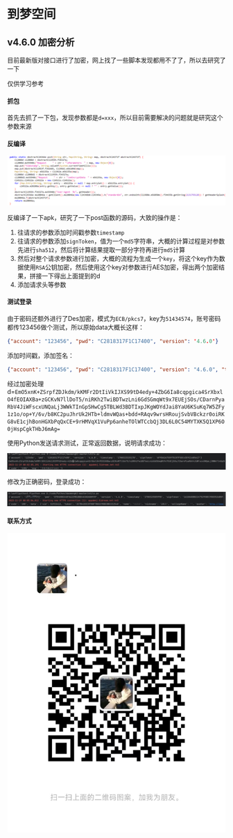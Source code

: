 

# 到梦空间

## v4.6.0 加密分析

目前最新版对接口进行了加密，网上找了一些脚本发现都用不了了，所以去研究了一下

仅供学习参考

#### 抓包

首先去抓了一下包，发现参数都是`d=xxx`，所以目前需要解决的问题就是研究这个参数来源

#### 反编译

![1700321744163](./img/1700321744163.png)

反编译了一下apk，研究了一下post函数的源码，大致的操作是：

1. 往请求的参数添加时间戳参数`timestamp`
2. 往请求的参数添加`signToken`，值为一个`md5`字符串，大概的计算过程是对参数先进行`sha512`，然后将计算结果提取一部分字符再进行`md5`计算
3. 然后对整个请求参数进行加密，大概的流程为生成一个`key`，将这个key作为数据使用`RSA`公钥加密，然后使用这个key对参数进行AES加密，得出两个加密结果，拼接一下得出上面提到的d
4. 添加请求头等参数

#### 测试登录

由于密码还额外进行了Des加密，模式为`ECB/pkcs7`，key为`51434574`，账号密码都传123456做个测试，所以原始data大概长这样：

```json
{"account": "123456", "pwd": "C2818317F1C17400", "version": '4.6.0'}
```

添加时间戳，添加签名：

```json
{"account": "123456", "pwd": "C2818317F1C17400", "version": "4.6.0", "timestamp": "1700323096156", "signToken": "11474DEBAE3054B6B4B553F5102E492B"}
```

经过加密处理d=`EmO5xnK+ZSrpfZDJkdm/kKMFr2DtIiVkIJXS99tD4edy+4ZbG6Ia8cqpgica4SrXbxlO4fEOIAXBa+zGCKvN7llDoT5/niRKh2TwiBDTwzLni6GdSGmqWt9x7EUEjSOs/CDarnPyaRbV4JiWFscxUNQaLj3WWkTInGpSHwCg5TBLWd3BDTIxpJKgWOYdJai8YaU6KSuKq7W5ZFy1z1o/op+Y/6v/b8KC2puJhrUk2HTb+ldmvWQas+bdd+RAqv9wrsHRoujSvbVBckzr0oiRKG8vE1cjhBonHGXbPqQxCE+9rHMVqX1VuPp6anheTOlWTCcbQj3DL6L0C54MYTXK5Q1XP6O0jHspCgkTHbJ6mAg=`

使用Python发送请求测试，正常返回数据，说明请求成功：

![1700323450256](./img/1700323450256.png)

修改为正确密码，登录成功：

![1700323533546](./img/1700323533546.png)

#### 联系方式

![1700323607905](./img/1700323607905.png)